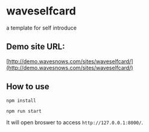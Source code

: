 # waveselfcard
a template for self introduce

## Demo site URL:
[http://demo.wavesnows.com/sites/waveselfcard/](http://demo.wavesnows.com/sites/waveselfcard/)

## How to use

```
npm install
```
```
npm run start
```

It will open broswer to access `http://127.0.0.1:8000/`.

[](https://github.com/wavesnows/waveselfcard/blob/master/pre/preview/01Preview.png?raw=true)
